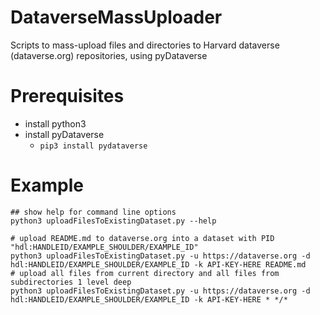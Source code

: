 # DataverseMassUploader
Scripts to mass-upload files and directories to Harvard dataverse (dataverse.org) repositories, using pyDataverse

# Prerequisites

* install python3
* install pyDataverse
  * `pip3 install pydataverse`

# Example

    ## show help for command line options
    python3 uploadFilesToExistingDataset.py --help
    
    # upload README.md to dataverse.org into a dataset with PID "hdl:HANDLEID/EXAMPLE_SHOULDER/EXAMPLE_ID"
    python3 uploadFilesToExistingDataset.py -u https://dataverse.org -d hdl:HANDLEID/EXAMPLE_SHOULDER/EXAMPLE_ID -k API-KEY-HERE README.md
    # upload all files from current directory and all files from subdirectories 1 level deep
    python3 uploadFilesToExistingDataset.py -u https://dataverse.org -d hdl:HANDLEID/EXAMPLE_SHOULDER/EXAMPLE_ID -k API-KEY-HERE * */*
